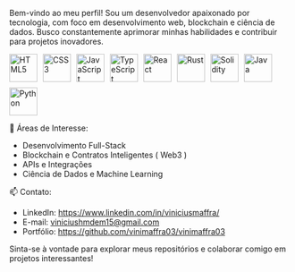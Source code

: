 Bem-vindo ao meu perfil! Sou um desenvolvedor apaixonado por tecnologia, com foco em desenvolvimento web, blockchain e ciência de dados. Busco constantemente aprimorar minhas habilidades e contribuir para projetos inovadores.

<div style="display: flex; flex-wrap: wrap; gap: 10px;">
  <img src="https://cdn.jsdelivr.net/gh/devicons/devicon/icons/html5/html5-original.svg" width="50" height="50" alt="HTML5" />
  <img src="https://cdn.jsdelivr.net/gh/devicons/devicon/icons/css3/css3-original.svg" width="50" height="50" alt="CSS3" />
  <img src="https://cdn.jsdelivr.net/gh/devicons/devicon/icons/javascript/javascript-original.svg" width="50" height="50" alt="JavaScript" />
  <img src="https://cdn.jsdelivr.net/gh/devicons/devicon/icons/typescript/typescript-original.svg" width="50" height="50" alt="TypeScript" />
  <img src="https://cdn.jsdelivr.net/gh/devicons/devicon/icons/react/react-original.svg" width="50" height="50" alt="React" />
    <img src="https://upload.wikimedia.org/wikipedia/commons/d/d5/Rust_programming_language_black_logo.svg" width="50" height="50" alt="Rust" />
  <img src="https://cdn.jsdelivr.net/gh/devicons/devicon/icons/solidity/solidity-original.svg" width="50" height="50" alt="Solidity" />
  <img src="https://cdn.jsdelivr.net/gh/devicons/devicon/icons/java/java-original.svg" width="50" height="50" alt="Java" />
  <img src="https://cdn.jsdelivr.net/gh/devicons/devicon/icons/python/python-original.svg" width="50" height="50" alt="Python" />
</div>

📌 Áreas de Interesse:
- Desenvolvimento Full-Stack
- Blockchain e Contratos Inteligentes ( Web3 )
- APIs e Integrações
- Ciência de Dados e Machine Learning

📫 Contato:
- LinkedIn: https://www.linkedin.com/in/viniciusmaffra/
- E-mail: viniciushmdem15@gmail.com
- Portfólio: https://github.com/vinimaffra03/vinimaffra03

Sinta-se à vontade para explorar meus repositórios e colaborar comigo em projetos interessantes!
